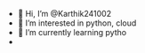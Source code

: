 - 👋 Hi, I’m @Karthik241002
- 👀 I’m interested in python, cloud 
- 🌱 I’m currently learning pytho
- 

<!---
Karthik241002/Karthik241002 is a ✨ special ✨ repository because its `README.md` (this file) appears on your GitHub profile.
You can click the Preview link to take a look at your changes.
--->

